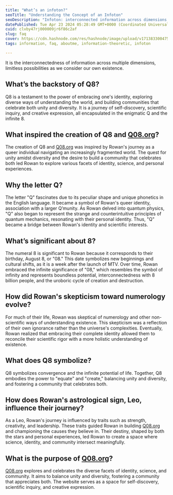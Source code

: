 ```yaml
---
title: "What’s an infoton?"
seoTitle: "Understanding the Concept of an Infoton"
seoDescription: "Infoton: interconnected information across dimensions, enabling limitless understanding of existence"
datePublished: Tue Apr 23 2024 05:28:49 GMT+0000 (Coordinated Universal Time)
cuid: clvby47rj000009jr6f86c2af
slug: faq
cover: https://cdn.hashnode.com/res/hashnode/image/upload/v1713833004758/8662f38b-1cca-4d61-ad22-2f3420129607.jpeg
tags: information, faq, aboutme, information-theoretic, infoton

---
```


It is the interconnectedness of information across multiple dimensions, limitless possibilities as we consider our own existence.

## What’s the backstory of Q8?

Q8 is a testament to the power of embracing one's identity, exploring diverse ways of understanding the world, and building communities that celebrate both unity and diversity. It is a journey of self-discovery, scientific inquiry, and creative expression, all encapsulated in the enigmatic Q and the infinite 8.

## What inspired the creation of Q8 and [Q08.org](http://Q08.org)?

The creation of Q8 and [Q08.org](http://Q08.org) was inspired by Rowan's journey as a queer individual navigating an increasingly fragmented world. The quest for unity amidst diversity and the desire to build a community that celebrates both led Rowan to explore various facets of identity, science, and personal experiences.

## Why the letter Q?

The letter "Q" fascinates due to its peculiar shape and unique phonetics in the English language. It became a symbol of Rowan's queer identity, association with a larger Q’munity. As Rowan delved into quantum physics, "Q" also began to represent the strange and counterintuitive principles of quantum mechanics, resonating with their personal identity. Thus, "Q" became a bridge between Rowan's identity and scientific interests.

## What’s significant about 8?

The numeral 8 is significant to Rowan because it corresponds to their birthday, August 8, or "08." This date symbolizes new beginnings and cultural shifts, as it is a week after the launch of MTV. Over time, Rowan embraced the infinite significance of "08," which resembles the symbol of infinity and represents boundless potential, interconnectedness with 8 billion people, and the uroboric cycle of creation and destruction.

## How did Rowan's skepticism toward numerology evolve?

For much of their life, Rowan was skeptical of numerology and other non-scientific ways of understanding existence. This skepticism was a reflection of their own ignorance rather than the universe's complexities. Eventually, Rowan realized that embracing their complete identity allowed them to reconcile their scientific rigor with a more holistic understanding of existence.

## What does Q8 symbolize?

Q8 symbolizes convergence and the infinite potential of life. Together, Q8 embodies the power to "equate" and "create," balancing unity and diversity, and fostering a community that celebrates both.

## How does Rowan's astrological sign, Leo, influence their journey?

As a Leo, Rowan's journey is influenced by traits such as strength, creativity, and leadership. These traits guided Rowan in building [Q08.org](http://Q08.org) and championing the causes they believe in. Their destiny, shaped by both the stars and personal experiences, led Rowan to create a space where science, identity, and community intersect meaningfully.

## What is the purpose of [Q08.org](http://Q08.org)?

[Q08.org](http://Q08.org) explores and celebrates the diverse facets of identity, science, and community. It aims to balance unity and diversity, fostering a community that appreciates both. The website serves as a space for self-discovery, scientific inquiry, and creative expression.